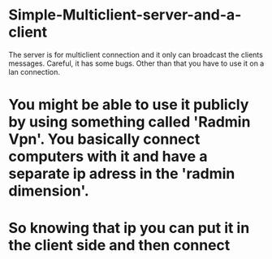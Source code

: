 # Simple-Multiclient-server-and-a-client
The server is for multiclient connection and it only can broadcast the clients messages. Careful, it has some bugs. Other than that you have to use it on a lan connection.
# You might be able to use it publicly by using something called 'Radmin Vpn'. You basically connect computers with it and have a separate ip adress in the 'radmin dimension'.
# So knowing that ip you can put it in the client side and then connect 
